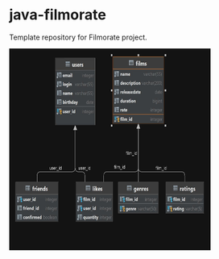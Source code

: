 # java-filmorate
Template repository for Filmorate project.
<p>
<img alt="db diagram" src="/images/db_diagram.jpg" width="400" height="400"/>
</p>

